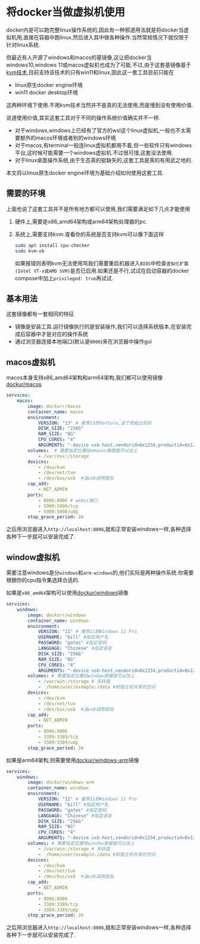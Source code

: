 # 将docker当做虚拟机使用

docker内是可以跑完整linux操作系统的,因此有一种邪道用法就是将docker当虚拟机用,直接在容器中跑linux,然后进入其中做各种操作.当然常规情况下就仅限于针对linux系统.

但最近有人开源了windows和macos的基镜像,这让把docker当windows10,windows 11或macos虚拟机也成为了可能.不过,由于这套基镜像基于[kvm技术](https://linux-kvm.org/page/Main_Page),目前支持该技术的只有win11和linux,因此这一套工具目前只能在

+ linux原生docker engine环境
+ win11 docker desktop环境

这两种环境下使用.不用kvm技术当然并不是真的无法使用,而是慢到没有使用价值.

说道使用价值,其实这套工具对于不同的操作系统价值确实并不一样.

+ 对于windows,windows上已经有了官方的wsl这个linux虚拟机,一般也不太需要额外的macos环境或者别的windows环境
+ 对于macos,有terminal一般连linux虚拟机都用不着,但一些软件只有windows平台,这时候可能需要一个windows虚拟机.不过很可惜,这套没法使用.
+ 对于linux桌面操作系统,由于生态真的挺缺失的,这套工具是真的有用武之地的.

本文将以linux原生docker engine环境为基础介绍如何使用这套工具.

## 需要的环境

上面也说了这套工具并不是所有地方都可以使用,我们需要满足如下几点才能使用

1. 硬件上,需要是x86_amd64架构或arm64架构处理器的pc.
2. 系统上,需要支持kvm.查看你的系统是否支持kvm可以像下面这样

    ```bash
    sudo apt install cpu-checker
    sudo kvm-ok
    ```

    如果报错则表明kvm无法使用骂我们需要重启机器进入`BIOS`中检查`虚拟化扩展(Intel VT-x或AMD SVM)`是否已启用.如果还是不行,试试在启动容器的docker compose中加上`privileged: true`再试试.

## 基本用法

这套镜像都有一套相同的特征

+ 镜像是安装工具.运行镜像执行的是安装操作,我们可以选择系统版本,在安装完成后容器中才是对应的操作系统
+ 通过浏览器连接本地端口(默认是`8006`)来在浏览器中操作gui

## macos虚拟机

macos本身支持x86_amd64架构和arm64架构,我们都可以使用镜像[dockur/macos](https://github.com/dockur/macos)

```yml
services:
    macos:
        image: dockurr/macos
        container_name: macos
        environment:
            VERSION: "13" # 推荐13即Ventura,这个性能比较好
            DISK_SIZE: "256G"
            RAM_SIZE: "8G"
            CPU_CORES: "4"
            ARGUMENTS: "-device usb-host,vendorid=0x1234,productid=0x1234" #有usb调用就加
        volumes:  # 需要指定位置给wmacos做硬盘可以加上
            - /var/osx:/storage
        devices:
            - /dev/kvm
            - /dev/net/tun
            - /dev/bus/usb  #油usb调用就加
        cap_add:
            - NET_ADMIN
        ports:
            - 8006:8006 # webui端口
            - 5900:5900/tcp
            - 5900:5900/udp
        stop_grace_period: 2m
```

之后用浏览器进入`http://localhost:8006`,就和正常安装windows一样,各种选择各种下一步就可以安装完成了.

## window虚拟机

需要注意windows是分`windows`和`arm-windows`的,他们实际是两种操作系统.你需要根据你的cpu指令集选择合适的.

如果是`x86_amd64`架构可以使用[dockur/windows](https://github.com/dockur/windows)镜像

```yml
services:
    windows:
        image: dockurr/windows
        container_name: windows
        environment:
            VERSION: "11" # 推荐11即Windows 11 Pro
            USERNAME: "bill" #指定用户名
            PASSWORD: "gates" #指定密码
            LANGUAGE: "Chinese" #指定语言
            DISK_SIZE: "256G"
            RAM_SIZE: "8G"
            CPU_CORES: "4"
            ARGUMENTS: "-device usb-host,vendorid=0x1234,productid=0x1234" #油usb调用就加
        volumes: # 需要指定位置给window做硬盘可以加上
            - /var/win:/storage # 系统盘
            -  /home/user/example:/data #和宿主机共享的空间
        devices:
            - /dev/kvm
            - /dev/net/tun
            - /dev/bus/usb  #油usb调用就加
        cap_add:
            - NET_ADMIN
        ports:
            - 8006:8006
            - 3389:3389/tcp
            - 3389:3389/udp
        stop_grace_period: 2m
```

如果是arm64架构,则需要使用[dockur/windows-arm](https://github.com/dockur/windows-arm)镜像

```yml
services:
    windows:
        image: dockur/windows-arm
        container_name: windows
        environment:
            VERSION: "11" # 推荐11即Windows 11 Pro
            USERNAME: "bill" #指定用户名
            PASSWORD: "gates" #指定密码
            LANGUAGE: "Chinese" #指定语言
            DISK_SIZE: "256G"
            RAM_SIZE: "8G"
            CPU_CORES: "4"
            ARGUMENTS: "-device usb-host,vendorid=0x1234,productid=0x1234" #油usb调用就加
        volumes: # 需要指定位置给window做硬盘可以加上
            - /var/win:/storage # 系统盘
            -  /home/user/example:/data #和宿主机共享的空间
        devices:
            - /dev/kvm
            - /dev/net/tun
            - /dev/bus/usb  #油usb调用就加
        cap_add:
            - NET_ADMIN
        ports:
            - 8006:8006
            - 3389:3389/tcp
            - 3389:3389/udp
        stop_grace_period: 2m
```

之后用浏览器进入`http://localhost:8006`,就和正常安装windows一样,各种选择各种下一步就可以安装完成了.